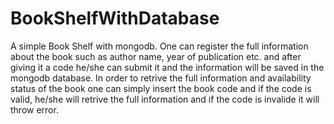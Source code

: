 # BookShelfWithDatabase

A simple Book Shelf with mongodb. One can register the full information about the book such as author name, year of publication etc. and after giving it a code he/she can submit it and the information will be saved in the mongodb database. In order to retrive the full information and availability status of the book one can simply insert the book code and if the code is valid, he/she will retrive the full information and if the code is invalide it will throw error.
